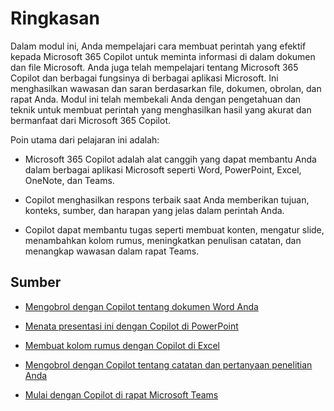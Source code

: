 # Ringkasan          

Dalam modul ini, Anda mempelajari cara membuat perintah yang efektif kepada Microsoft 365 Copilot untuk meminta informasi di dalam dokumen dan file Microsoft. Anda juga telah mempelajari tentang Microsoft 365 Copilot dan berbagai fungsinya di berbagai aplikasi Microsoft. Ini menghasilkan wawasan dan saran berdasarkan file, dokumen, obrolan, dan rapat Anda. Modul ini telah membekali Anda dengan pengetahuan dan teknik untuk membuat perintah yang menghasilkan hasil yang akurat dan bermanfaat dari Microsoft 365 Copilot.

Poin utama dari pelajaran ini adalah:

- Microsoft 365 Copilot adalah alat canggih yang dapat membantu Anda dalam berbagai aplikasi Microsoft seperti Word, PowerPoint, Excel, OneNote, dan Teams.

- Copilot menghasilkan respons terbaik saat Anda memberikan tujuan, konteks, sumber, dan harapan yang jelas dalam perintah Anda.

- Copilot dapat membantu tugas seperti membuat konten, mengatur slide, menambahkan kolom rumus, meningkatkan penulisan catatan, dan menangkap wawasan dalam rapat Teams.

## Sumber

- [Mengobrol dengan Copilot tentang dokumen Word Anda](https://support.microsoft.com/office/chat-with-copilot-about-your-word-document-4482c688-a495-4571-bfcd-4a9fc6608090)

- [Menata presentasi ini dengan Copilot di PowerPoint](https://support.microsoft.com/office/organize-this-presentation-with-copilot-in-powerpoint-a207eea3-7a56-4225-88f1-54dd37cdcf6a)

- [Membuat kolom rumus dengan Copilot di Excel](https://support.microsoft.com/office/generate-formula-columns-with-copilot-in-excel-d866d926-9791-4e5f-be2a-c6dd9e587a47)

- [Mengobrol dengan Copilot tentang catatan dan pertanyaan penelitian Anda](https://support.microsoft.com/office/chat-with-copilot-about-your-notes-and-research-questions-8be75b91-d4d3-461e-af9a-fadfe208b589)

- [Mulai dengan Copilot di rapat Microsoft Teams](https://support.microsoft.com/office/get-started-with-copilot-in-microsoft-teams-meetings-0bf9dd3c-96f7-44e2-8bb8-790bedf066b1)
